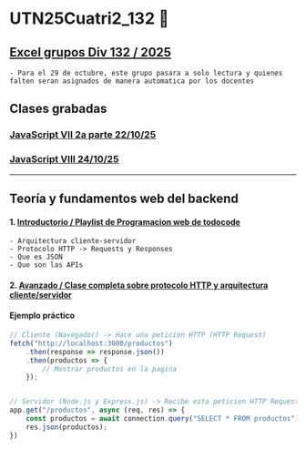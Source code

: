 # UTN25Cuatri2_132 :rooster:

## [Excel grupos Div 132 / 2025](https://docs.google.com/spreadsheets/d/1DC1XwCZ_a2tH1abXacndfXHBUEB-9mfx2KEZ2rl6MJI/edit?usp=sharing)
    - Para el 29 de octubre, este grupo pasara a solo lectura y quienes falten seran asignados de manera automatica por los docentes

## Clases grabadas
### [JavaScript VII 2a parte 22/10/25](https://youtu.be/iHoJdGzl1tM)
### [JavaScript VIII 24/10/25]()


---

## Teoría y fundamentos web del backend

#### 1. [Introductorio / Playlist de Programacion web de todocode](https://www.youtube.com/watch?v=lC6JOQLIgp0&list=PLQxX2eiEaqbxx6Ds5bd1F6LZJo7_OnZhV&index=3)
    - Arquitectura cliente-servidor
    - Protocolo HTTP -> Requests y Responses
    - Que es JSON
    - Que son las APIs

#### 2. [Avanzado / Clase completa sobre protocolo HTTP y arquitectura cliente/servidor](https://www.youtube.com/watch?v=l6oF_RpBf64)


#### Ejemplo práctico

```js
// Cliente (Navegador) -> Hace una peticion HTTP (HTTP Request)
fetch("http://localhost:3000/productos")
    .then(response => response.json())
    .then(productos => {
        // Mostrar productos en la pagina
    });


// Servidor (Node.js y Express.js) -> Recibe esta peticion HTTP Request y devuelve una respuesta HTTP respuesta
app.get("/productos", async (req, res) => {
    const productos = await connection.query("SELECT * FROM productos");
    res.json(productos);
})
```
